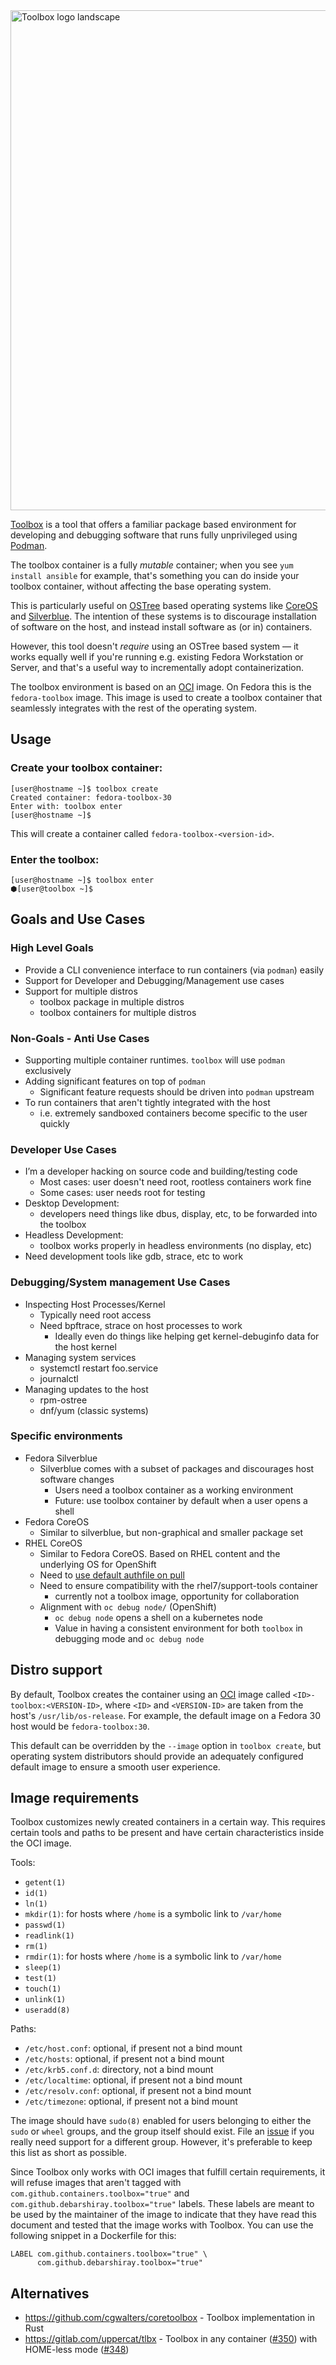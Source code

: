 <img src="data/logo/toolbox-logo-landscape.svg" alt="Toolbox logo landscape" width="800"/>

[Toolbox](https://github.com/containers/toolbox) is a tool that offers a
familiar package based environment for developing and debugging software that
runs fully unprivileged using [Podman](https://podman.io/).

The toolbox container is a fully *mutable* container; when you see
`yum install ansible` for example, that's something you can do inside your
toolbox container, without affecting the base operating system.

This is particularly useful on
[OSTree](https://ostree.readthedocs.io/en/latest/) based operating systems like
[CoreOS](https://coreos.fedoraproject.org/) and
[Silverblue](https://silverblue.fedoraproject.org/).  The intention of these
systems is to discourage installation of software on the host, and instead
install software as (or in) containers.

However, this tool doesn't *require* using an OSTree based system — it
works equally well if you're running e.g. existing Fedora Workstation or
Server, and that's a useful way to incrementally adopt containerization.

The toolbox environment is based on an [OCI](https://www.opencontainers.org/)
image. On Fedora this is the `fedora-toolbox` image. This image is used to
create a toolbox container that seamlessly integrates with the rest of the
operating system.

## Usage

### Create your toolbox container:
```
[user@hostname ~]$ toolbox create
Created container: fedora-toolbox-30
Enter with: toolbox enter
[user@hostname ~]$
```
This will create a container called `fedora-toolbox-<version-id>`.

### Enter the toolbox:
```
[user@hostname ~]$ toolbox enter
⬢[user@toolbox ~]$
```

## Goals and Use Cases

### High Level Goals

- Provide a CLI convenience interface to run containers (via `podman`) easily
- Support for Developer and Debugging/Management use cases
- Support for multiple distros
    - toolbox package in multiple distros
    - toolbox containers for multiple distros

### Non-Goals - Anti Use Cases

- Supporting multiple container runtimes. `toolbox` will use `podman` exclusively
- Adding significant features on top of `podman`
	- Significant feature requests should be driven into `podman` upstream
- To run containers that aren't tightly integrated with the host
	- i.e. extremely sandboxed containers become specific to the user quickly

### Developer Use Cases

- I’m a developer hacking on source code and building/testing code
    - Most cases: user doesn't need root, rootless containers work fine
    - Some cases: user needs root for testing
- Desktop Development: 
    - developers need things like dbus, display, etc, to be forwarded into the toolbox
- Headless Development:
    - toolbox works properly in headless environments (no display, etc)
- Need development tools like gdb, strace, etc to work

### Debugging/System management Use Cases

- Inspecting Host Processes/Kernel
    - Typically need root access
    - Need bpftrace, strace on host processes to work
		- Ideally even do things like helping get kernel-debuginfo data for the host kernel
- Managing system services
    - systemctl restart foo.service
    - journalctl
- Managing updates to the host
    - rpm-ostree
    - dnf/yum (classic systems)

### Specific environments

- Fedora Silverblue
	- Silverblue comes with a subset of packages and discourages host software changes
		- Users need a toolbox container as a working environment
		- Future: use toolbox container by default when a user opens a shell
- Fedora CoreOS
	- Similar to silverblue, but non-graphical and smaller package set
- RHEL CoreOS
	- Similar to Fedora CoreOS. Based on RHEL content and the underlying OS for OpenShift
	- Need to [use default authfile on pull](https://github.com/coreos/toolbox/pull/58/commits/413f83f7240d3c31121b557bfd55e489fad24489)
    - Need to ensure compatibility with the rhel7/support-tools container 
		- currently not a toolbox image, opportunity for collaboration
	- Alignment with `oc debug node/` (OpenShift)
		- `oc debug node` opens a shell on a kubernetes node
		- Value in having a consistent environment for both `toolbox` in debugging mode and `oc debug node`

## Distro support

By default, Toolbox creates the container using an
[OCI](https://www.opencontainers.org/) image called
`<ID>-toolbox:<VERSION-ID>`, where `<ID>` and `<VERSION-ID>` are taken from the
host's `/usr/lib/os-release`. For example, the default image on a Fedora 30
host would be `fedora-toolbox:30`.

This default can be overridden by the `--image` option in `toolbox create`,
but operating system distributors should provide an adequately configured
default image to ensure a smooth user experience.

## Image requirements

Toolbox customizes newly created containers in a certain way. This requires
certain tools and paths to be present and have certain characteristics inside
the OCI image.

Tools:
* `getent(1)`
* `id(1)`
* `ln(1)`
* `mkdir(1)`: for hosts where `/home` is a symbolic link to `/var/home`
* `passwd(1)`
* `readlink(1)`
* `rm(1)`
* `rmdir(1)`: for hosts where `/home` is a symbolic link to `/var/home`
* `sleep(1)`
* `test(1)`
* `touch(1)`
* `unlink(1)`
* `useradd(8)`

Paths:
* `/etc/host.conf`: optional, if present not a bind mount
* `/etc/hosts`: optional, if present not a bind mount
* `/etc/krb5.conf.d`: directory, not a bind mount
* `/etc/localtime`: optional, if present not a bind mount
* `/etc/resolv.conf`: optional, if present not a bind mount
* `/etc/timezone`: optional, if present not a bind mount

The image should have `sudo(8)` enabled for users belonging to either the
`sudo` or `wheel` groups, and the group itself should exist. File an
[issue](https://github.com/containers/toolbox/issues/new) if you really need
support for a different group. However, it's preferable to keep this list as
short as possible.

Since Toolbox only works with OCI images that fulfill certain requirements,
it will refuse images that aren't tagged with
`com.github.containers.toolbox="true"` and
`com.github.debarshiray.toolbox="true"` labels. These labels are meant to be
used by the maintainer of the image to indicate that they have read this
document and tested that the image works with Toolbox. You can use the
following snippet in a Dockerfile for this:
```
LABEL com.github.containers.toolbox="true" \
      com.github.debarshiray.toolbox="true"
```

## Alternatives

* https://github.com/cgwalters/coretoolbox - Toolbox implementation in Rust
* https://gitlab.com/uppercat/tlbx - Toolbox in any container ([#350](https://github.com/containers/toolbox/issues/350))
  with HOME-less mode ([#348](https://github.com/containers/toolbox/issues/348))
